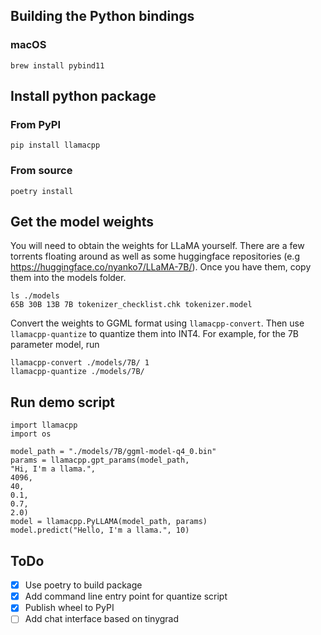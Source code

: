## Building the Python bindings

### macOS

`brew install pybind11`

## Install python package

### From PyPI

```
pip install llamacpp
```

### From source

```
poetry install
```

## Get the model weights

You will need to obtain the weights for LLaMA yourself. There are a few torrents floating around as well as some huggingface repositories (e.g https://huggingface.co/nyanko7/LLaMA-7B/). Once you have them, copy them into the models folder.

```
ls ./models
65B 30B 13B 7B tokenizer_checklist.chk tokenizer.model
```

Convert the weights to GGML format using `llamacpp-convert`. Then use `llamacpp-quantize` to quantize them into INT4. For example, for the 7B parameter model, run

```
llamacpp-convert ./models/7B/ 1
llamacpp-quantize ./models/7B/
```

## Run demo script

```
import llamacpp
import os

model_path = "./models/7B/ggml-model-q4_0.bin"
params = llamacpp.gpt_params(model_path,
"Hi, I'm a llama.",
4096,
40,
0.1,
0.7,
2.0)
model = llamacpp.PyLLAMA(model_path, params)
model.predict("Hello, I'm a llama.", 10)
```

## ToDo

- [x] Use poetry to build package
- [x] Add command line entry point for quantize script
- [x] Publish wheel to PyPI
- [ ] Add chat interface based on tinygrad
